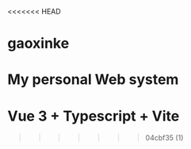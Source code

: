 <<<<<<< HEAD
# gaoxinke
My personal Web system
=======
# Vue 3 + Typescript + Vite
>>>>>>> 04cbf35 (1)
